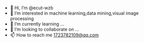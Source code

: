 - 👋 Hi, I’m @ecut-wzb
- 👀 I’m interested in machine learning,data mining,visual image processing
- 🌱 I’m currently learning ...
- 💞️ I’m looking to collaborate on ...
- 📫 How to reach me 1723782109@qq.com

<!---
ecut-wzb/ecut-wzb is a ✨ special ✨ repository because its `README.md` (this file) appears on your GitHub profile.
You can click the Preview link to take a look at your changes.
--->
